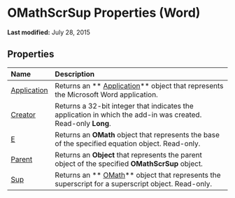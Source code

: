 
# OMathScrSup Properties (Word)

 **Last modified:** July 28, 2015


## Properties



|**Name**|**Description**|
|:-----|:-----|
| [Application](c444b286-c0f6-e8f5-129b-dca0f9f2f187.md)|Returns an  ** [Application](d1cf6f8f-4e88-bf01-93b4-90a83f79cb44.md)** object that represents the Microsoft Word application.|
| [Creator](6f7f3379-de41-2df9-17f8-252906726e58.md)|Returns a 32-bit integer that indicates the application in which the add-in was created. Read-only  **Long**.|
| [E](e1d2e079-ed57-4e0e-852b-0eabde6c6e0b.md)|Returns an  **OMath** object that represents the base of the specified equation object. Read-only.|
| [Parent](3a428295-b154-813b-11d3-ec60a3f92316.md)|Returns an  **Object** that represents the parent object of the specified **OMathScrSup** object.|
| [Sup](336bd4ec-9edd-3c46-7c5a-7203a73dc322.md)|Returns an  ** [OMath](82f2f81b-e2d5-140f-bdcc-8b52b821b24d.md)** object that represents the superscript for a superscript object. Read-only.|
